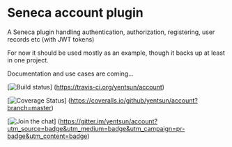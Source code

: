 Seneca account plugin
=====================

A Seneca plugin handling authentication, authorization, registering, user records etc (with JWT tokens)

For now it should be used mostly as an example, though it backs up at least in one project.

Documentation and use cases are coming...


[![Build status](https://travis-ci.org/yentsun/account.svg?branch=master)]
(https://travis-ci.org/yentsun/account)

[![Coverage Status](https://coveralls.io/repos/github/yentsun/account/badge.svg?branch=master)]
(https://coveralls.io/github/yentsun/account?branch=master)

[![Join the chat](https://badges.gitter.im/yentsun/account.svg)]
(https://gitter.im/yentsun/account?utm_source=badge&utm_medium=badge&utm_campaign=pr-badge&utm_content=badge)